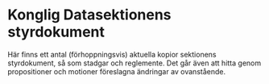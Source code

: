 # Konglig Datasektionens styrdokument

Här finns ett antal (förhoppningsvis) aktuella kopior sektionens styrdokument,
så som stadgar och reglemente. Det går även att hitta genom propositioner och
motioner föreslagna ändringar av ovanstående.
